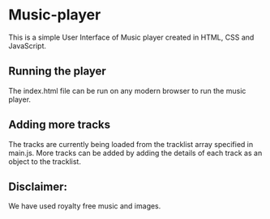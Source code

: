 # Music-player
This is a simple User Interface of Music player created in HTML, CSS and JavaScript.

## Running the player

The index.html file can be run on any modern browser to run the music player.

## Adding more tracks

The tracks are currently being loaded from the tracklist array specified in main.js. More tracks can be added by adding the details of each track as an object to the tracklist. 



## Disclaimer:
We have used royalty free music and images.
